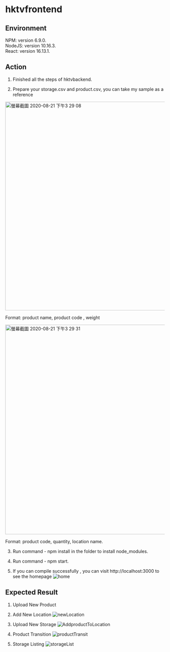 #  hktvfrontend

## Environment
NPM: version 6.9.0.   
NodeJS: version 10.16.3.   
React: version 16.13.1. 

## Action

1. Finished all the steps of hktvbackend. 

2. Prepare your storage.csv and product.csv, you can take my sample as a reference

<img width="657" alt="螢幕截圖 2020-08-21 下午3 29 08" src="https://user-images.githubusercontent.com/46919822/90864413-337a4380-e3c3-11ea-89e6-c78129126c9b.png">

Format: product name, product code , weight

<img width="660" alt="螢幕截圖 2020-08-21 下午3 29 31" src="https://user-images.githubusercontent.com/46919822/90864417-34ab7080-e3c3-11ea-8304-27bf34805654.png">

Format: product code, quantity, location name. 

3. Run command - npm install in the folder to install node_modules. 

4. Run command - npm start. 

5. If you can compile successfully , you can visit http://localhost:3000 to see the homepage 
![home](https://user-images.githubusercontent.com/46919822/90864940-31fd4b00-e3c4-11ea-92cf-9ce895ac4854.jpg)

## Expected Result

1. Upload New Product

2. Add New Location
![newLocation](https://user-images.githubusercontent.com/46919822/90865316-cbc4f800-e3c4-11ea-9af7-1fb694445614.jpg)
3. Upload New Storage
![AddproductToLocation](https://user-images.githubusercontent.com/46919822/90865341-d4b5c980-e3c4-11ea-91fa-90d34bbfee98.jpg)

4. Product Transition
![productTransit](https://user-images.githubusercontent.com/46919822/90865351-d8495080-e3c4-11ea-9e86-5decbdb117a3.jpg)

5. Storage Listing
![storageList](https://user-images.githubusercontent.com/46919822/90865359-db444100-e3c4-11ea-880b-dd189eac81d3.jpg)

